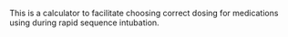 This is a calculator to facilitate choosing correct dosing for medications using during rapid sequence intubation.